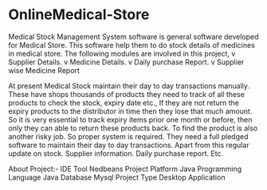 # OnlineMedical-Store
Medical Stock Management System software is general software developed for Medical Store. This software help them to do stock details of medicines in medical store. 
The following modules are involved in this project, v Supplier Details. v Medicine Details. v Daily purchase Report. v Supplier wise Medicine Report


At present Medical Stock maintain their day to day transactions manually.
These have shops  thousands of products they need to track of all these products to check the stock, expiry date etc.,
If they are not return the expiry products to the distributor in time then they lose that much amount. 
So it is very essential to track expiry items prior one month or before, then only they can able to return these products back. 
To find the product is also another risky job. So proper system is required. They need a full pledged software to maintain their day to day transactions.
Apart from this regular update on stock. Supplier information. Daily purchase report. Etc.


 About Project:-
  IDE Tool	             Nedbeans
  Project Platform	     Java
  Programming Language	 Java
  Database	             Mysql
  Project Type	         Desktop Application
